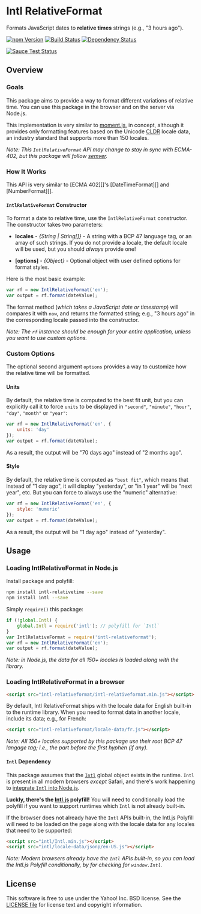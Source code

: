 Intl RelativeFormat
==================

Formats JavaScript dates to **relative times** strings (e.g., "3 hours ago").

[![npm Version][npm-badge]][npm]
[![Build Status][travis-badge]][travis]
[![Dependency Status][david-badge]][david]


[![Sauce Test Status][sauce-badge]][sauce]

Overview
--------

### Goals

This package aims to provide a way to format different variations of relative time. You can use this package in the browser and on the server via Node.js.

This implementation is very similar to [moment.js][], in concept, although it provides only formatting features based on the Unicode [CLDR][] locale data, an industry standard that supports more than 150 locales.

_Note: This `IntlRelativeFormat` API may change to stay in sync with ECMA-402, but this package will follow [semver][]._

### How It Works

This API is very similar to [ECMA 402][]'s [DateTimeFormat][] and [NumberFormat][].

#### `IntlRelativeFormat` Constructor

To format a date to relative time, use the `IntlRelativeFormat` constructor. The constructor takes two parameters:

 - **locales** - _{String | String[]}_ - A string with a BCP 47 language tag, or an array of such strings. If you do not provide a locale, the default locale will be used, but you should _always_ provide one!

 - **[options]** - _{Object}_ - Optional object with user defined options for format styles.

Here is the most basic example:

```js
var rf = new IntlRelativeFormat('en');
var output = rf.format(dateValue);
```

The format method (_which takes a JavaScript date or timestamp_) will compares it with `now`, and returns the formatted string; e.g., "3 hours ago" in the corresponding locale passed into the constructor.

_Note: The `rf` instance should be enough for your entire application, unless you want to use custom options._

### Custom Options

The optional second argument `options` provides a way to customize how the relative time will be formatted.

#### Units

By default, the relative time is computed to the best fit unit, but you can explicitly call it to force `units` to be displayed in `"second"`, `"minute"`, `"hour"`, `"day"`, `"month"` or `"year"`:

```js
var rf = new IntlRelativeFormat('en', {
    units: 'day'
});
var output = rf.format(dateValue);
```

As a result, the output will be "70 days ago" instead of "2 months ago".

#### Style

By default, the relative time is computed as `"best fit"`, which means that instead of "1 day ago", it will display "yesterday", or "in 1 year" will be "next year", etc. But you can force to always use the "numeric" alternative:

```js
var rf = new IntlRelativeFormat('en', {
    style: 'numeric'
});
var output = rf.format(dateValue);
```

As a result, the output will be "1 day ago" instead of "yesterday".

Usage
-----

### Loading IntlRelativeFormat in Node.js

Install package and polyfill:

```bash
npm install intl-relativetime --save
npm install intl --save
```

Simply `require()` this package:

```js
if (!global.Intl) {
    global.Intl = require('intl'); // polyfill for `Intl`
}
var IntlRelativeFormat = require('intl-relativeformat');
var rf = new IntlRelativeFormat('en');
var output = rf.format(dateValue);
```

_Note: in Node.js, the data for all 150+ locales is loaded along with the library._


### Loading IntlRelativeFormat in a browser

```html
<script src="intl-relativeformat/intl-relativeformat.min.js"></script>
```

By default, Intl RelativeFormat ships with the locale data for English built-in to the runtime library. When you need to format data in another locale, include its data; e.g., for French:

```html
<script src="intl-relativeformat/locale-data/fr.js"></script>
```

_Note: All 150+ locales supported by this package use their root BCP 47 langage tag; i.e., the part before the first hyphen (if any)._

#### `Intl` Dependency

This package assumes that the [`Intl`][Intl] global object exists in the runtime. `Intl` is present in all modern browsers _except_ Safari, and there's work happening to [integrate `Intl` into Node.js][Intl-Node].

**Luckly, there's the [Intl.js][] polyfill!** You will need to conditionally load the polyfill if you want to support runtimes which `Intl` is not already built-in.

If the browser does not already have the `Intl` APIs built-in, the Intl.js Polyfill will need to be loaded on the page along with the locale data for any locales that need to be supported:

```html
<script src="intl/Intl.min.js"></script>
<script src="intl/locale-data/jsonp/en-US.js"></script>
```

_Note: Modern browsers already have the `Intl` APIs built-in, so you can load the Intl.js Polyfill conditionally, by for checking for `window.Intl`._

License
-------

This software is free to use under the Yahoo! Inc. BSD license.
See the [LICENSE file][LICENSE] for license text and copyright information.


[npm]: https://www.npmjs.org/package/intl-relativeformat
[npm-badge]: https://img.shields.io/npm/v/intl-relativeformat.svg?style=flat-square
[david]: https://david-dm.org/yahoo/intl-relativeformat
[david-badge]: https://img.shields.io/david/yahoo/intl-relativeformat.svg?style=flat-square
[travis]: https://travis-ci.org/yahoo/intl-relativeformat
[travis-badge]: https://img.shields.io/travis/yahoo/intl-relativeformat.svg?style=flat-square
[parser]: https://github.com/yahoo/intl-relativeformat-parser
[CLDR]: http://cldr.unicode.org/
[Intl]: https://developer.mozilla.org/en-US/docs/Web/JavaScript/Reference/Global_Objects/Intl
[Intl-NF]: https://developer.mozilla.org/en-US/docs/Web/JavaScript/Reference/Global_Objects/NumberFormat
[Intl-DTF]: https://developer.mozilla.org/en-US/docs/Web/JavaScript/Reference/Global_Objects/DateTimeFormat
[Intl-Node]: https://github.com/joyent/node/issues/6371
[Intl.js]: https://github.com/andyearnshaw/Intl.js
[rawgit]: https://rawgit.com/
[semver]: http://semver.org/
[LICENSE]: https://github.com/yahoo/intl-relativeformat/blob/master/LICENSE
[moment.js]: http://momentjs.com/
[sauce]: https://saucelabs.com/u/intl-relativeformat
[sauce-badge]: https://saucelabs.com/browser-matrix/intl-relativeformat.svg
